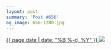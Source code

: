 ```yaml
---
layout: post
summary: 'Post #656'
og_image: 656-1280.jpg
---
```


<p>
 <time>
  <a href="/656">
   {{ page.date | date: "%B %-d, %Y" }}
  </a>
 </time>
 <a href="/656">
  <img data-taken="7/8/2017" sizes="(min-width: 700px) 50vw, calc(100vw - 2rem)" src="{{ site.assets_url }}/656-640.jpg" srcset="{{ site.assets_url }}/656-320.jpg 320w, {{ site.assets_url }}/656-640.jpg 640w, {{ site.assets_url }}/656-960.jpg 960w, {{ site.assets_url }}/656-1280.jpg 1280w"/>
 </a>
</p>
